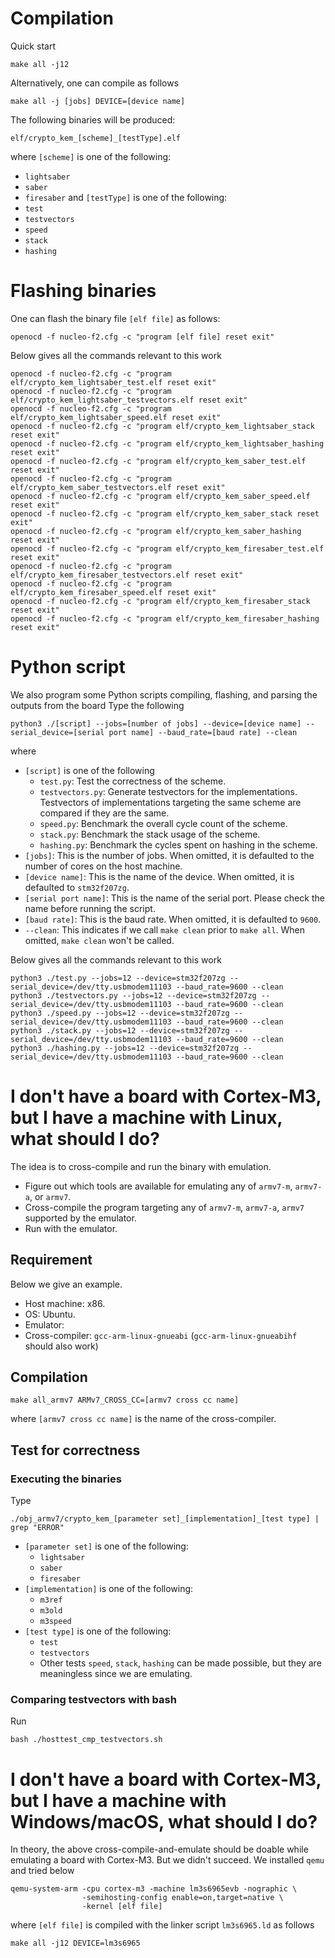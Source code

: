 
# Compilation

Quick start
```
make all -j12
```

Alternatively, one can compile as follows
```
make all -j [jobs] DEVICE=[device name]
```

The following binaries will be produced:
```
elf/crypto_kem_[scheme]_[testType].elf
```
where `[scheme]` is one of the following:
- `lightsaber`
- `saber`
- `firesaber`
and `[testType]` is one of the following:
- `test`
- `testvectors`
- `speed`
- `stack`
- `hashing`

# Flashing binaries

One can flash the binary file `[elf file]` as follows:

```
openocd -f nucleo-f2.cfg -c "program [elf file] reset exit"
```

Below gives all the commands relevant to this work
```
openocd -f nucleo-f2.cfg -c "program elf/crypto_kem_lightsaber_test.elf reset exit"
openocd -f nucleo-f2.cfg -c "program elf/crypto_kem_lightsaber_testvectors.elf reset exit"
openocd -f nucleo-f2.cfg -c "program elf/crypto_kem_lightsaber_speed.elf reset exit"
openocd -f nucleo-f2.cfg -c "program elf/crypto_kem_lightsaber_stack reset exit"
openocd -f nucleo-f2.cfg -c "program elf/crypto_kem_lightsaber_hashing reset exit"
openocd -f nucleo-f2.cfg -c "program elf/crypto_kem_saber_test.elf reset exit"
openocd -f nucleo-f2.cfg -c "program elf/crypto_kem_saber_testvectors.elf reset exit"
openocd -f nucleo-f2.cfg -c "program elf/crypto_kem_saber_speed.elf reset exit"
openocd -f nucleo-f2.cfg -c "program elf/crypto_kem_saber_stack reset exit"
openocd -f nucleo-f2.cfg -c "program elf/crypto_kem_saber_hashing reset exit"
openocd -f nucleo-f2.cfg -c "program elf/crypto_kem_firesaber_test.elf reset exit"
openocd -f nucleo-f2.cfg -c "program elf/crypto_kem_firesaber_testvectors.elf reset exit"
openocd -f nucleo-f2.cfg -c "program elf/crypto_kem_firesaber_speed.elf reset exit"
openocd -f nucleo-f2.cfg -c "program elf/crypto_kem_firesaber_stack reset exit"
openocd -f nucleo-f2.cfg -c "program elf/crypto_kem_firesaber_hashing reset exit"
```

# Python script

We also program some Python scripts compiling, flashing, and parsing the outputs from the board
Type the following
```
python3 ./[script] --jobs=[number of jobs] --device=[device name] --serial_device=[serial port name] --baud_rate=[baud rate] --clean
```
where
- `[script]` is one of the following
    - `test.py`: Test the correctness of the scheme.
    - `testvectors.py`: Generate testvectors for the implementations. Testvectors of implementations targeting the same scheme are compared if they are the same.
    - `speed.py`: Benchmark the overall cycle count of the scheme.
    - `stack.py`: Benchmark the stack usage of the scheme.
    - `hashing.py`: Benchmark the cycles spent on hashing in the scheme.
- `[jobs]`: This is the number of jobs. When omitted, it is defaulted to the number of cores on the host machine.
- `[device name]`: This is the name of the device. When omitted, it is defaulted to `stm32f207zg`.
- `[serial port name]`: This is the name of the serial port. Please check the name before running the script.
- `[baud rate]`: This is the baud rate. When omitted, it is defaulted to `9600`.
- `--clean`: This indicates if we call `make clean` prior to `make all`. When omitted, `make clean` won't be called.

Below gives all the commands relevant to this work
```
python3 ./test.py --jobs=12 --device=stm32f207zg --serial_device=/dev/tty.usbmodem11103 --baud_rate=9600 --clean
python3 ./testvectors.py --jobs=12 --device=stm32f207zg --serial_device=/dev/tty.usbmodem11103 --baud_rate=9600 --clean
python3 ./speed.py --jobs=12 --device=stm32f207zg --serial_device=/dev/tty.usbmodem11103 --baud_rate=9600 --clean
python3 ./stack.py --jobs=12 --device=stm32f207zg --serial_device=/dev/tty.usbmodem11103 --baud_rate=9600 --clean
python3 ./hashing.py --jobs=12 --device=stm32f207zg --serial_device=/dev/tty.usbmodem11103 --baud_rate=9600 --clean
```

# I don't have a board with Cortex-M3, but I have a machine with Linux, what should I do?

The idea is to cross-compile and run the binary with emulation.
- Figure out which tools are available for emulating any of `armv7-m`, `armv7-a`, or `armv7`.
- Cross-compile the program targeting any of `armv7-m`, `armv7-a`, `armv7` supported by the emulator.
- Run with the emulator.

## Requirement

Below we give an example.
- Host machine: x86.
- OS: Ubuntu.
- Emulator:
- Cross-compiler: `gcc-arm-linux-gnueabi` (`gcc-arm-linux-gnueabihf` should also work)

## Compilation

```
make all_armv7 ARMv7_CROSS_CC=[armv7 cross cc name]
```
where `[armv7 cross cc name]` is the name of the cross-compiler.

## Test for correctness

### Executing the binaries

Type
```
./obj_armv7/crypto_kem_[parameter set]_[implementation]_[test type] | grep "ERROR"
```

- `[parameter set]` is one of the following:
    - `lightsaber`
    - `saber`
    - `firesaber`
- `[implementation]` is one of the following:
    - `m3ref`
    - `m3old`
    - `m3speed`
- `[test type]` is one of the following:
    - `test`
    - `testvectors`
    - Other tests `speed`, `stack`, `hashing` can be made possible, but they are meaningless since we are emulating.

### Comparing testvectors with bash

Run
```
bash ./hosttest_cmp_testvectors.sh
```

# I don't have a board with Cortex-M3, but I have a machine with Windows/macOS, what should I do?

In theory, the above cross-compile-and-emulate should be doable while emulating a board with Cortex-M3. But we didn't succeed.
We installed `qemu` and tried below
```
qemu-system-arm -cpu cortex-m3 -machine lm3s6965evb -nographic \
                -semihosting-config enable=on,target=native \
                -kernel [elf file]
```
where `[elf file]` is compiled with the linker script `lm3s6965.ld` as follows
```
make all -j12 DEVICE=lm3s6965
```




